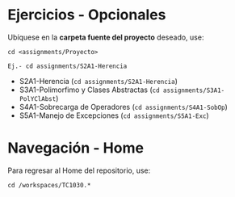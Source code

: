 # Ejercicios - Opcionales

Ubíquese en la **carpeta fuente del proyecto** deseado, use:

```
cd <assignments/Proyecto>

Ej.- cd assignments/S2A1-Herencia

```
- S2A1-Herencia (```cd assignments/S2A1-Herencia```)
- S3A1-Polimorfimo y Clases Abstractas (```cd assignments/S3A1-PolYClAbst```)
- S4A1-Sobrecarga de Operadores (```cd assignments/S4A1-SobOp```)
- S5A1-Manejo de Excepciones (```cd assignments/S5A1-Exc```)
  
# Navegación - Home
Para regresar al Home del repositorio, use:
```
cd /workspaces/TC1030.*
```
